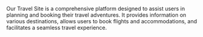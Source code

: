 Our Travel Site is a comprehensive platform designed to assist users in planning and booking their travel adventures. It provides information on various destinations, allows users to book flights and accommodations, and facilitates a seamless travel experience.
